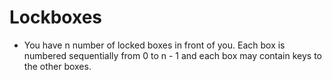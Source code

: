 # Lockboxes
* You have n number of locked boxes in front of you. Each box is numbered sequentially from 0 to n - 1 and each box may contain keys to the other boxes.
